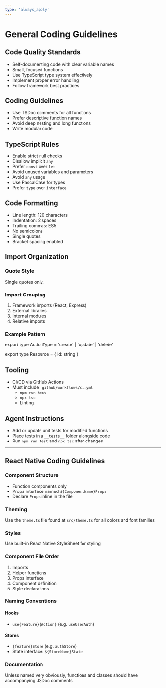 ```yaml
---
type: 'always_apply'
---
```


# General Coding Guidelines

## Code Quality Standards

- Self-documenting code with clear variable names
- Small, focused functions
- Use TypeScript type system effectively
- Implement proper error handling
- Follow framework best practices

## Coding Guidelines

- Use TSDoc comments for all functions
- Prefer descriptive function names
- Avoid deep nesting and long functions
- Write modular code

## TypeScript Rules

- Enable strict null checks
- Disallow implicit `any`
- Prefer `const` over `let`
- Avoid unused variables and parameters
- Avoid `any` usage
- Use PascalCase for types
- Prefer `type` over `interface`

## Code Formatting

- Line length: 120 characters
- Indentation: 2 spaces
- Trailing commas: ES5
- No semicolons
- Single quotes
- Bracket spacing enabled

## Import Organization

### Quote Style

Single quotes only.

### Import Grouping

1. Framework imports (React, Express)
2. External libraries
3. Internal modules
4. Relative imports

### Example Pattern

export type ActionType = 'create' | 'update' | 'delete'

export type Resource = {
id: string
}

## Tooling

- CI/CD via GitHub Actions
- Must include `.github/workflows/ci.yml`
  - `npm run test`
  - `npx tsc`
  - Linting

## Agent Instructions

- Add or update unit tests for modified functions
- Place tests in a `__tests__` folder alongside code
- Run `npm run test` and `npx tsc` after changes

---

## React Native Coding Guidelines

### Component Structure

- Function components only
- Props interface named `${ComponentName}Props`
- Declare `Props` inline in the file

### Theming

Use the `theme.ts` file found at `src/theme.ts` for all colors and font families

### Styles

Use built-in React Native StyleSheet for styling

### Component File Order

1. Imports
2. Helper functions
3. Props interface
4. Component definition
5. Style declarations

### Naming Conventions

#### Hooks

- `use{Feature}{Action}` (e.g. `useUserAuth`)

#### Stores

- `{feature}Store` (e.g. `authStore`)
- State interface: `${StoreName}State`

### Documentation

Unless named very obviously, functions and classes should have accompanying JSDoc comments
